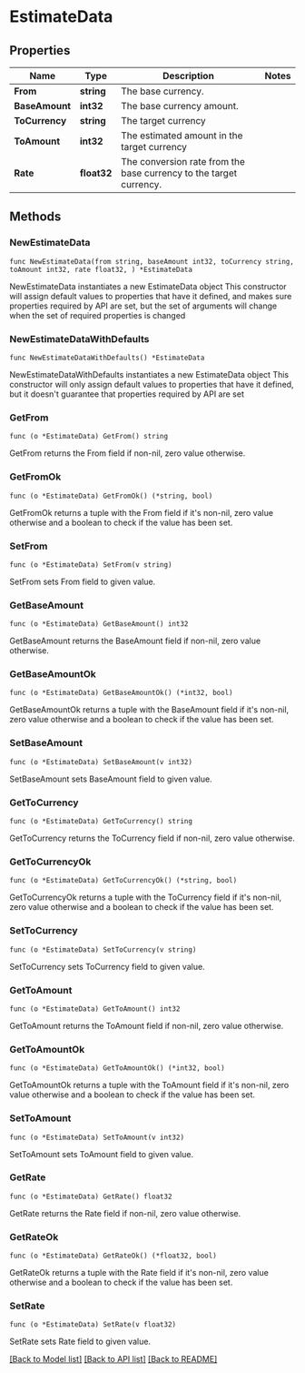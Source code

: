 # EstimateData

## Properties

Name | Type | Description | Notes
------------ | ------------- | ------------- | -------------
**From** | **string** | The base currency. | 
**BaseAmount** | **int32** | The base currency amount. | 
**ToCurrency** | **string** | The target currency | 
**ToAmount** | **int32** | The estimated amount in the target currency | 
**Rate** | **float32** | The conversion rate from the base currency to the target currency. | 

## Methods

### NewEstimateData

`func NewEstimateData(from string, baseAmount int32, toCurrency string, toAmount int32, rate float32, ) *EstimateData`

NewEstimateData instantiates a new EstimateData object
This constructor will assign default values to properties that have it defined,
and makes sure properties required by API are set, but the set of arguments
will change when the set of required properties is changed

### NewEstimateDataWithDefaults

`func NewEstimateDataWithDefaults() *EstimateData`

NewEstimateDataWithDefaults instantiates a new EstimateData object
This constructor will only assign default values to properties that have it defined,
but it doesn't guarantee that properties required by API are set

### GetFrom

`func (o *EstimateData) GetFrom() string`

GetFrom returns the From field if non-nil, zero value otherwise.

### GetFromOk

`func (o *EstimateData) GetFromOk() (*string, bool)`

GetFromOk returns a tuple with the From field if it's non-nil, zero value otherwise
and a boolean to check if the value has been set.

### SetFrom

`func (o *EstimateData) SetFrom(v string)`

SetFrom sets From field to given value.


### GetBaseAmount

`func (o *EstimateData) GetBaseAmount() int32`

GetBaseAmount returns the BaseAmount field if non-nil, zero value otherwise.

### GetBaseAmountOk

`func (o *EstimateData) GetBaseAmountOk() (*int32, bool)`

GetBaseAmountOk returns a tuple with the BaseAmount field if it's non-nil, zero value otherwise
and a boolean to check if the value has been set.

### SetBaseAmount

`func (o *EstimateData) SetBaseAmount(v int32)`

SetBaseAmount sets BaseAmount field to given value.


### GetToCurrency

`func (o *EstimateData) GetToCurrency() string`

GetToCurrency returns the ToCurrency field if non-nil, zero value otherwise.

### GetToCurrencyOk

`func (o *EstimateData) GetToCurrencyOk() (*string, bool)`

GetToCurrencyOk returns a tuple with the ToCurrency field if it's non-nil, zero value otherwise
and a boolean to check if the value has been set.

### SetToCurrency

`func (o *EstimateData) SetToCurrency(v string)`

SetToCurrency sets ToCurrency field to given value.


### GetToAmount

`func (o *EstimateData) GetToAmount() int32`

GetToAmount returns the ToAmount field if non-nil, zero value otherwise.

### GetToAmountOk

`func (o *EstimateData) GetToAmountOk() (*int32, bool)`

GetToAmountOk returns a tuple with the ToAmount field if it's non-nil, zero value otherwise
and a boolean to check if the value has been set.

### SetToAmount

`func (o *EstimateData) SetToAmount(v int32)`

SetToAmount sets ToAmount field to given value.


### GetRate

`func (o *EstimateData) GetRate() float32`

GetRate returns the Rate field if non-nil, zero value otherwise.

### GetRateOk

`func (o *EstimateData) GetRateOk() (*float32, bool)`

GetRateOk returns a tuple with the Rate field if it's non-nil, zero value otherwise
and a boolean to check if the value has been set.

### SetRate

`func (o *EstimateData) SetRate(v float32)`

SetRate sets Rate field to given value.



[[Back to Model list]](../README.md#documentation-for-models) [[Back to API list]](../README.md#documentation-for-api-endpoints) [[Back to README]](../README.md)


